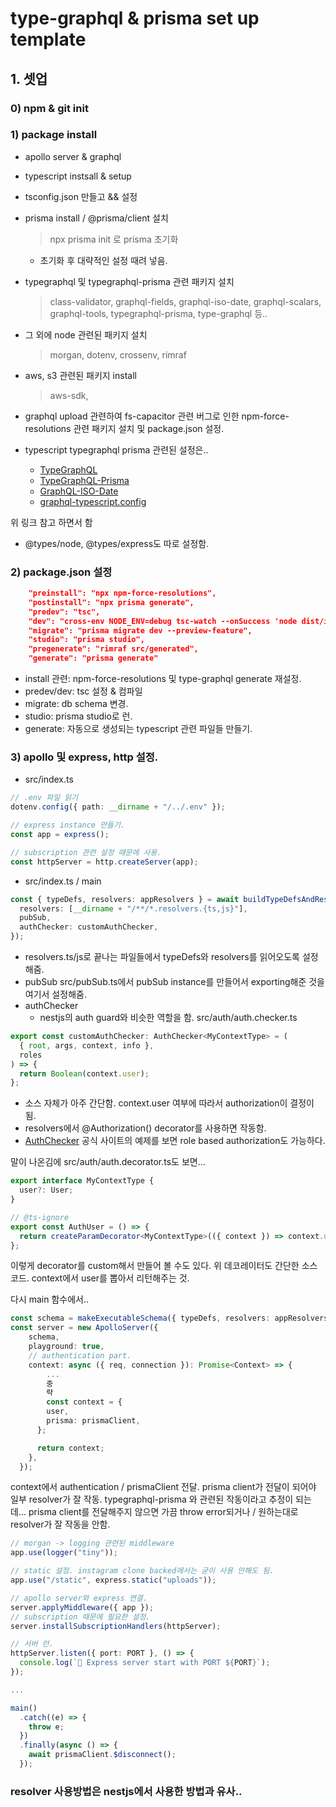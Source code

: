 # type-graphql & prisma set up template

## 1. 셋업

### 0) npm & git init

### 1) package install

- apollo server & graphql
- typescript instsall & setup
- tsconfig.json 만들고 && 설정
- prisma install / @prisma/client 설치
  > npx prisma init
  > 로 prisma 초기화
  - 초기화 후 대략적인 설정 때려 넣음.
- typegraphql 및 typegraphql-prisma 관련 패키지 설치

  > class-validator, graphql-fields, graphql-iso-date, graphql-scalars, graphql-tools, typegraphql-prisma, type-graphql 등..

- 그 외에 node 관련된 패키지 설치
  > morgan, dotenv, crossenv, rimraf
- aws, s3 관련된 패키지 install
  > aws-sdk,
- graphql upload 관련하여 fs-capacitor 관련 버그로 인한 npm-force-resolutions 관련 패키지 설치 및 package.json 설정.

- typescript typegraphql prisma 관련된 설정은..
  - [TypeGraphQL](https://typegraphql.com/docs/prisma.html)
  - [TypeGraphQL-Prisma](https://www.npmjs.com/package/typegraphql-prisma)
  - [GraphQL-ISO-Date](https://www.npmjs.com/package/graphql-iso-date)
  - [graphql-typescript.config](https://github.com/MichalLytek/type-graphql/blob/master/tsconfig.json)

위 링크 참고 하면서 함

- @types/node, @types/express도 따로 설정함.

### 2) package.json 설정

```json
    "preinstall": "npx npm-force-resolutions",
    "postinstall": "npx prisma generate",
    "predev": "tsc",
    "dev": "cross-env NODE_ENV=debug tsc-watch --onSuccess 'node dist/index.js'",
    "migrate": "prisma migrate dev --preview-feature",
    "studio": "prisma studio",
    "pregenerate": "rimraf src/generated",
    "generate": "prisma generate"
```

- install 관련: npm-force-resolutions 및 type-graphql generate 재설정.
- predev/dev: tsc 설정 & 컴파일
- migrate: db schema 변경.
- studio: prisma studio로 런.
- generate: 자동으로 생성되는 typescript 관련 파일들 만들기.

### 3) apollo 및 express, http 설정.

- src/index.ts

```ts
// .env 파일 읽기
dotenv.config({ path: __dirname + "/../.env" });

// express instance 만들기.
const app = express();

// subscription 관련 설정 때문에 사용.
const httpServer = http.createServer(app);
```

- src/index.ts / main

```ts
const { typeDefs, resolvers: appResolvers } = await buildTypeDefsAndResolvers({
  resolvers: [__dirname + "/**/*.resolvers.{ts,js}"],
  pubSub,
  authChecker: customAuthChecker,
});
```

- resolvers.ts/js로 끝나는 파일들에서 typeDefs와 resolvers를 읽어오도록 설정해줌.
- pubSub
  src/pubSub.ts에서 pubSub instance를 만들어서 exporting해준 것을 여기서 설정해줌.
- authChecker
  - nestjs의 auth guard와 비슷한 역할을 함.
    src/auth/auth.checker.ts

```ts
export const customAuthChecker: AuthChecker<MyContextType> = (
  { root, args, context, info },
  roles
) => {
  return Boolean(context.user);
};
```

- 소스 자체가 아주 간단함. context.user 여부에 따라서 authorization이 결정이 됨.
- resolvers에서 @Authorization() decorator를 사용하면 작동함.
- [AuthChecker](https://typegraphql.com/docs/authorization.html)
  공식 사이트의 예제를 보면 role based authorization도 가능하다.

말이 나온김에 src/auth/auth.decorator.ts도 보면...

```ts
export interface MyContextType {
  user?: User;
}

// @ts-ignore
export const AuthUser = () => {
  return createParamDecorator<MyContextType>(({ context }) => context.user);
};
```

이렇게 decorator를 custom해서 만들어 볼 수도 있다.
위 데코레이터도 간단한 소스 코드. context에서 user를 뽑아서 리턴해주는 것.

다시 main 함수에서..

```ts
const schema = makeExecutableSchema({ typeDefs, resolvers: appResolvers });
const server = new ApolloServer({
    schema,
    playground: true,
    // authentication part.
    context: async ({ req, connection }): Promise<Context> => {
        ...
        중
        략
        const context = {
        user,
        prisma: prismaClient,
      };

      return context;
    },
  });
```

context에서 authentication / prismaClient 전달.
prisma client가 전달이 되어야 일부 resolver가 잘 작동. typegraphql-prisma 와 관련된 작동이라고 추정이 되는데... prisma client를 전달해주지 않으면 가끔 throw error되거나 / 원하는대로 resolver가 잘 작동을 안함.

```ts
// morgan -> logging 관련된 middleware
app.use(logger("tiny"));

// static 설정. instagram clone backed에서는 굳이 사용 안해도 됨.
app.use("/static", express.static("uploads"));

// apollo server와 express 연결.
server.applyMiddleware({ app });
// subscription 때문에 필요한 설정.
server.installSubscriptionHandlers(httpServer);

// 서버 런.
httpServer.listen({ port: PORT }, () => {
  console.log(`🤗 Express server start with PORT ${PORT}`);
});

...

main()
  .catch((e) => {
    throw e;
  })
  .finally(async () => {
    await prismaClient.$disconnect();
  });
```

### resolver 사용방법은 nestjs에서 사용한 방법과 유사..
